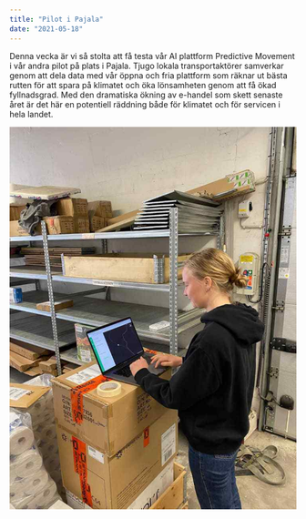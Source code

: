```yaml
---
title: "Pilot i Pajala"
date: "2021-05-18"
---
```


Denna vecka är vi så stolta att få testa vår AI plattform Predictive Movement i vår andra pilot på plats i Pajala. Tjugo lokala transportaktörer samverkar genom att dela data med vår öppna och fria plattform som räknar ut bästa rutten för att spara på klimatet och öka lönsamheten genom att få ökad fyllnadsgrad. Med den dramatiska ökning av e-handel som skett senaste året är det här en potentiell räddning både för klimatet och för servicen i hela landet.

<img src='../../assets/image/jpeg/mikaela-pajala.jpeg'/>
